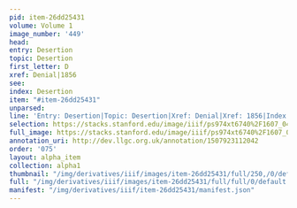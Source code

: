 ```yaml
---
pid: item-26dd25431
volume: Volume 1
image_number: '449'
head: 
entry: Desertion
topic: Desertion
first_letter: D
xref: Denial|1856
see: 
index: Desertion
item: "#item-26dd25431"
unparsed: 
line: 'Entry: Desertion|Topic: Desertion|Xref: Denial|Xref: 1856|Index: Desertion|#item-26dd25431'
selection: https://stacks.stanford.edu/image/iiif/ps974xt6740%2F1607_0448/374,2092,3067,366/full/0/default.jpg
full_image: https://stacks.stanford.edu/image/iiif/ps974xt6740%2F1607_0448/full/full/0/default.jpg
annotation_uri: http://dev.llgc.org.uk/annotation/1507923112042
order: '075'
layout: alpha_item
collection: alpha1
thumbnail: "/img/derivatives/iiif/images/item-26dd25431/full/250,/0/default.jpg"
full: "/img/derivatives/iiif/images/item-26dd25431/full/full/0/default.jpg"
manifest: "/img/derivatives/iiif/item-26dd25431/manifest.json"
---
```

